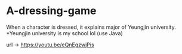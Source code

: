 # A-dressing-game
When a character is dressed, it explains major of Yeungjin university.  *Yeungjin university is my school lol
(use Java)

url -> https://youtu.be/eQnEgzwjPis 
